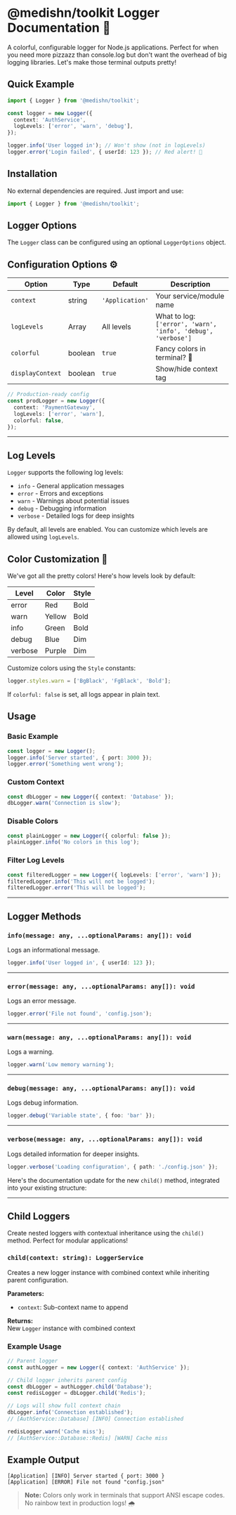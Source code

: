 # @medishn/toolkit Logger Documentation 📝

A colorful, configurable logger for Node.js applications. Perfect for when you need more pizzazz than console.log but don't want the overhead of big logging libraries. Let's make those terminal outputs pretty!

## Quick Example

```typescript
import { Logger } from '@medishn/toolkit';

const logger = new Logger({
  context: 'AuthService',
  logLevels: ['error', 'warn', 'debug'],
});

logger.info('User logged in'); // Won't show (not in logLevels)
logger.error('Login failed', { userId: 123 }); // Red alert! 🔴
```

## Installation

No external dependencies are required. Just import and use:

```ts
import { Logger } from '@medishn/toolkit';
```

## Logger Options

The `Logger` class can be configured using an optional `LoggerOptions` object.

## Configuration Options ⚙️

| Option           | Type    | Default         | Description                                                  |
| ---------------- | ------- | --------------- | ------------------------------------------------------------ |
| `context`        | string  | `'Application'` | Your service/module name                                     |
| `logLevels`      | Array   | All levels      | What to log: `['error', 'warn', 'info', 'debug', 'verbose']` |
| `colorful`       | boolean | `true`          | Fancy colors in terminal? 🌈                                 |
| `displayContext` | boolean | `true`          | Show/hide context tag                                        |

```typescript
// Production-ready config
const prodLogger = new Logger({
  context: 'PaymentGateway',
  logLevels: ['error', 'warn'],
  colorful: false,
});
```

---

## Log Levels

`Logger` supports the following log levels:

- `info` - General application messages
- `error` - Errors and exceptions
- `warn` - Warnings about potential issues
- `debug` - Debugging information
- `verbose` - Detailed logs for deep insights

By default, all levels are enabled. You can customize which levels are allowed using `logLevels`.

## Color Customization 🎨

We've got all the pretty colors! Here's how levels look by default:

| Level   | Color  | Style |
| ------- | ------ | ----- |
| error   | Red    | Bold  |
| warn    | Yellow | Bold  |
| info    | Green  | Bold  |
| debug   | Blue   | Dim   |
| verbose | Purple | Dim   |

Customize colors using the `Style` constants:

```typescript
logger.styles.warn = ['BgBlack', 'FgBlack', 'Bold'];
```

If `colorful: false` is set, all logs appear in plain text.

## Usage

### Basic Example

```ts
const logger = new Logger();
logger.info('Server started', { port: 3000 });
logger.error('Something went wrong');
```

### Custom Context

```ts
const dbLogger = new Logger({ context: 'Database' });
dbLogger.warn('Connection is slow');
```

### Disable Colors

```ts
const plainLogger = new Logger({ colorful: false });
plainLogger.info('No colors in this log');
```

### Filter Log Levels

```ts
const filteredLogger = new Logger({ logLevels: ['error', 'warn'] });
filteredLogger.info('This will not be logged');
filteredLogger.error('This will be logged');
```

---

## Logger Methods

### `info(message: any, ...optionalParams: any[]): void`

Logs an informational message.

```ts
logger.info('User logged in', { userId: 123 });
```

---

### `error(message: any, ...optionalParams: any[]): void`

Logs an error message.

```ts
logger.error('File not found', 'config.json');
```

---

### `warn(message: any, ...optionalParams: any[]): void`

Logs a warning.

```ts
logger.warn('Low memory warning');
```

---

### `debug(message: any, ...optionalParams: any[]): void`

Logs debug information.

```ts
logger.debug('Variable state', { foo: 'bar' });
```

---

### `verbose(message: any, ...optionalParams: any[]): void`

Logs detailed information for deeper insights.

```ts
logger.verbose('Loading configuration', { path: './config.json' });
```

Here's the documentation update for the new `child()` method, integrated into your existing structure:

---

## Child Loggers

Create nested loggers with contextual inheritance using the `child()` method. Perfect for modular applications!

### `child(context: string): LoggerService`

Creates a new logger instance with combined context while inheriting parent configuration.

**Parameters:**

- `context`: Sub-context name to append

**Returns:**  
New `Logger` instance with combined context

### Example Usage

```typescript
// Parent logger
const authLogger = new Logger({ context: 'AuthService' });

// Child logger inherits parent config
const dbLogger = authLogger.child('Database');
const redisLogger = dbLogger.child('Redis');

// Logs will show full context chain
dbLogger.info('Connection established');
// [AuthService::Database] [INFO] Connection established

redisLogger.warn('Cache miss');
// [AuthService::Database::Redis] [WARN] Cache miss
```

## Example Output

```
[Application] [INFO] Server started { port: 3000 }
[Application] [ERROR] File not found "config.json"
```

> **Note:** Colors only work in terminals that support ANSI escape codes. No rainbow text in production logs! 🌧️
